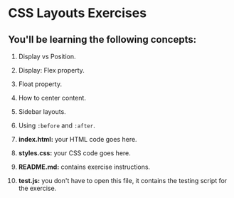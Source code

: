 <!-- hide -->
# CSS Layouts Exercises


## You'll be learning the following concepts:

1. Display vs Position.

2. Display: Flex property.

3. Float property.

4. How to center content.

5. Sidebar layouts.

6. Using `:before` and `:after`.



1. **index.html:** your HTML code goes here.
2. **styles.css:** your CSS code goes here.
3. **README.md:** contains exercise instructions.
4. **test.js:** you don't have to open this file, it contains the testing script for the exercise.

